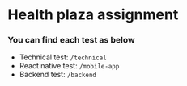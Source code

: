 # Health plaza assignment

### You can find each test as below

- Technical test: `/technical`
- React native test: `/mobile-app`
- Backend test: `/backend`